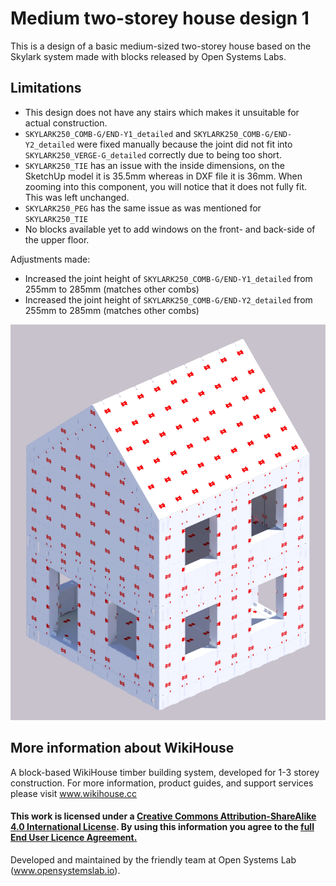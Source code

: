 # Medium two-storey house design 1
This is a design of a basic medium-sized two-storey house based on the Skylark system made with blocks released by Open Systems Labs.

## Limitations
- This design does not have any stairs which makes it unsuitable for actual construction.
- `SKYLARK250_COMB-G/END-Y1_detailed` and `SKYLARK250_COMB-G/END-Y2_detailed` were fixed manually because the joint did not fit into `SKYLARK250_VERGE-G_detailed` correctly due to being too short.
- `SKYLARK250_TIE` has an issue with the inside dimensions, on the SketchUp model it is 35.5mm whereas in DXF file it is 36mm. When zooming into this component, you will notice that it does not fully fit. This was left unchanged.
- `SKYLARK250_PEG` has the same issue as was mentioned for `SKYLARK250_TIE`
- No blocks available yet to add windows on the front- and back-side of the upper floor.

Adjustments made:
- Increased the joint height of `SKYLARK250_COMB-G/END-Y1_detailed` from 255mm to 285mm (matches other combs)
- Increased the joint height of `SKYLARK250_COMB-G/END-Y2_detailed` from 255mm to 285mm (matches other combs)

![alt tag](https://github.com/muscut/Skylark/blob/main/My%20designs/Medium%20two-storey%20house%20design%201/Medium%20two-storey%20house%20design%201.png)

## More information about WikiHouse
A block-based WikiHouse timber building system, developed for 1-3 storey construction.
For more information, product guides, and support services please visit www.wikihouse.cc

#### This work is licensed under a <a rel="license" href="http://creativecommons.org/licenses/by-sa/4.0/">Creative Commons Attribution-ShareAlike 4.0 International License</a>. By using this information you agree to the <a href="https://www.wikihouse.cc/terms">full End User Licence Agreement.</a> 

Developed and maintained by the friendly team at Open Systems Lab (www.opensystemslab.io).